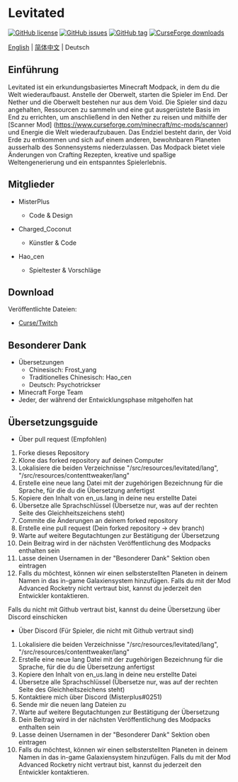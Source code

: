 # Levitated
[![GitHub license](https://img.shields.io/github/license/misterplus/Levitated)](https://github.com/misterplus/Levitated/blob/master/LICENSE)
[![GitHub issues](https://img.shields.io/github/issues/misterplus/Levitated)](https://github.com/misterplus/Levitated/issues)
[![GitHub tag](https://img.shields.io/github/tag/misterplus/Levitated?color=14b866)](https://github.com/misterplus/Levitated/releases/tag/1.5.3)
[![CurseForge downloads](http://cf.way2muchnoise.eu/full_399451_downloads.svg)](https://www.curseforge.com/minecraft/modpacks/levitated)

[English](./README.md) | [简体中文](./README_cn.md) | Deutsch

## Einführung
Levitated ist ein erkundungsbasiertes Minecraft Modpack, in dem du die Welt wiederaufbaust. Anstelle der Oberwelt, starten die Spieler im End. Der Nether und die Oberwelt bestehen nur aus dem Void. Die Spieler sind dazu angehalten, Ressourcen zu sammeln und eine gut ausgerüstete Basis im End zu errichten, um anschließend in den Nether zu reisen und mithilfe der [Scanner Mod] (https://www.curseforge.com/minecraft/mc-mods/scanner) und Energie die Welt wiederaufzubauen. Das Endziel besteht darin, der Void Erde zu entkommen und sich auf einem anderen, bewohnbaren Planeten ausserhalb des Sonnensystems niederzulassen. Das Modpack bietet viele Änderungen von Crafting Rezepten, kreative und spaßige Weltengenerierung und ein entspanntes Spielerlebnis.

## Mitglieder
- MisterPlus
  - Code & Design

- Charged_Coconut
  - Künstler & Code

- Hao_cen
  - Spieltester & Vorschläge

## Download
Veröffentlichte Dateien:
  - [Curse/Twitch](https://www.curseforge.com/minecraft/modpacks/levitated)

## Besonderer Dank
- Übersetzungen
  - Chinesisch: Frost_yang
  - Traditionelles Chinesisch: Hao_cen
  - Deutsch: Psychotrickser
- Minecraft Forge Team
- Jeder, der während der Entwicklungsphase mitgeholfen hat

## Übersetzungsguide
- Über pull request (Empfohlen)
1. Forke dieses Repository
2. Klone das forked repository auf deinen Computer
3. Lokalisiere die beiden Verzeichnisse "/src/resources/levitated/lang", "/src/resources/contenttweaker/lang"
4. Erstelle eine neue lang Datei mit der zugehörigen Bezeichnung für die Sprache, für die du die Übersetzung anfertigst
5. Kopiere den Inhalt von en_us.lang in deine neu erstellte Datei
6. Übersetze alle Sprachschlüssel (Übersetze nur, was auf der rechten Seite des Gleichheitszeichens steht)
7. Commite die Änderungen an deinem forked repository
8. Erstelle eine pull request (Dein forked repository -> dev branch)
9. Warte auf weitere Begutachtungen zur Bestätigung der Übersetzung
10. Dein Beitrag wird in der nächsten Veröffentlichung des Modpacks enthalten sein
11. Lasse deinen Usernamen in der "Besonderer Dank" Sektion oben eintragen
12. Falls du möchtest, können wir einen selbsterstellten Planeten in deinem Namen in das in-game Galaxiensystem hinzufügen. Falls du mit der Mod Advanced Rocketry nicht vertraut bist, kannst du jederzeit den Entwickler kontaktieren.

Falls du nicht mit Github vertraut bist, kannst du deine Übersetzung über Discord einschicken
- Über Discord (Für Spieler, die nicht mit Github vertraut sind)
1. Lokalisiere die beiden Verzeichnisse "/src/resources/levitated/lang", "/src/resources/contenttweaker/lang"
2. Erstelle eine neue lang Datei mit der zugehörigen Bezeichnung für die Sprache, für die du die Übersetzung anfertigst
3. Kopiere den Inhalt von en_us.lang in deine neu erstellte Datei
4. Übersetze alle Sprachschlüssel (Übersetze nur, was auf der rechten Seite des Gleichheitszeichens steht)
5. Kontaktiere mich über Discord (Misterplus#0251)
6. Sende mir die neuen lang Dateien zu
7. Warte auf weitere Begutachtungen zur Bestätigung der Übersetzung
8. Dein Beitrag wird in der nächsten Veröffentlichung des Modpacks enthalten sein
9. Lasse deinen Usernamen in der "Besonderer Dank" Sektion oben eintragen
10. Falls du möchtest, können wir einen selbsterstellten Planeten in deinem Namen in das in-game Galaxiensystem hinzufügen. Falls du mit der Mod Advanced Rocketry nicht vertraut bist, kannst du jederzeit den Entwickler kontaktieren.
